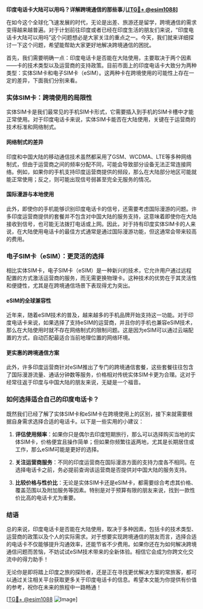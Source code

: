 **印度电话卡大陆可以用吗？详解跨境通信的那些事儿[[TG💪+ @esim1088](https://t.me/s/esim1088)]**

在如今这个全球化飞速发展的时代，无论是出差、旅游还是留学，跨境通信的需求变得越来越普遍。对于计划前往印度或者已经在印度生活的朋友们来说，“印度电话卡大陆可以用吗”这个问题想必是大家关注的重点之一。今天，我们就来详细探讨一下这个问题，希望能帮助大家更好地解决跨境通信的困扰。

首先，我们需要明确一点：印度电话卡是否能在大陆使用，主要取决于两个因素——卡的技术类型以及运营商的支持政策。目前市面上的印度电话卡大致分为两种类型：实体SIM卡和电子SIM卡（eSIM）。这两种卡在跨境使用的可能性上存在一定的差异，下面我们分别来看。

### 实体SIM卡：跨境使用的局限性

实体SIM卡是我们最常见的手机SIM卡形式，它需要插入到手机的SIM卡槽中才能正常使用。对于印度电话卡来说，实体SIM卡能否在大陆使用，关键在于运营商的技术标准和网络制式。

#### 网络制式的差异

印度和中国大陆的移动通信技术虽然都采用了GSM、WCDMA、LTE等多种网络制式，但由于运营商之间的频率分配不同，可能会导致部分设备无法正常连接网络。例如，如果你的手机支持印度运营商提供的频段，那么在大陆部分地区可能就能正常使用；反之，则可能出现信号弱甚至完全无服务的情况。

#### 国际漫游与本地使用

此外，即使你的手机能够识别印度电话卡的信号，还需要考虑国际漫游的问题。许多印度运营商提供的套餐并不包含对中国大陆的服务支持，这意味着即使你在大陆接收到信号，也可能无法拨打电话或上网。因此，对于持有印度实体SIM卡的人来说，在大陆使用电话卡的最佳方式通常是通过国际漫游功能，但这通常会带来较高的费用。

### 电子SIM卡（eSIM）：更灵活的选择

相比实体SIM卡，电子SIM卡（eSIM）是一种新兴的技术，它允许用户通过远程配置的方式激活运营商的服务，而无需更换物理卡。这种技术的优势在于其灵活性和便捷性，尤其是在跨境通信场景下表现得尤为突出。

#### eSIM的全球兼容性

近年来，随着eSIM技术的普及，越来越多的手机品牌开始支持这一功能。对于印度电话卡来说，如果选择了支持eSIM的运营商，并且你的手机也兼容eSIM技术，那么在大陆使用时就不存在网络制式的限制问题。这是因为eSIM可以通过云端配置的方式，自动匹配最适合当前地理位置的网络环境。

#### 更实惠的跨境通信方案

此外，许多印度运营商针对eSIM推出了专门的跨境通信套餐，这些套餐往往包含了国际漫游流量、通话分钟数等服务，价格相对传统实体SIM卡更为合理。这对于经常往返于印度与中国大陆的朋友来说，无疑是一个福音。

### 如何选择适合自己的印度电话卡？

既然我们已经了解了实体SIM卡和eSIM卡在跨境使用上的区别，接下来就需要根据自身需求选择合适的电话卡。以下是一些实用的小建议：

1. **评估使用频率**：如果你只是偶尔去印度短期旅行，那么可以选择购买当地的实体SIM卡，价格便宜且操作简单；但如果你频繁往返两地，尤其是长期居住或工作，那么eSIM可能是更好的选择。
   
2. **关注运营商服务**：不同的印度运营商在国际漫游方面的支持力度各不相同。在选择电话卡之前，务必提前查询该运营商是否提供对中国大陆的服务支持。

3. **比较价格与性价比**：无论是实体SIM卡还是eSIM卡，都需要综合考虑其价格、覆盖范围以及附加服务等因素。特别是对于预算有限的朋友来说，找到一款性价比高的电话卡尤为重要。

### 结语

总的来说，印度电话卡是否能在大陆使用，取决于多种因素，包括卡的技术类型、运营商的政策以及个人的实际需求。对于想要实现跨境通信的朋友而言，选择合适的电话卡不仅能够提升沟通效率，还能节省不少费用。如果你还在为如何解决跨境通信问题而苦恼，不妨试试eSIM技术带来的全新体验。相信它会成为你跨文化交流中的得力助手！

无论你是即将踏上印度之旅的探险者，还是正在寻找更优解决方案的常旅客，都可以通过关注相关平台获取更多关于印度电话卡的信息。希望本文能为你提供有价值的参考，祝你在未来的旅程中一路畅通！

[[TG💪+ @esim1088](https://t.me/s/esim1088) ![Image](https://i.postimg.cc/4NQfJmqS/Snipaste-2025-05-13-00-14-12.png)]